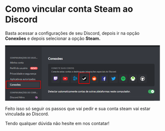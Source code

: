 # Como vincular conta Steam ao Discord

Basta acessar a configurações de seu Discord, depois ir na opção **Conexões** e depois selecionar a opção **Steam.**

![](../.gitbook/assets/image%20%2819%29.png)

Feito isso só seguir os passos que vai pedir e sua conta steam vai estar vinculada ao Discord.

Tendo qualquer dúvida não hesite em nos contatar!

